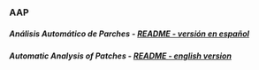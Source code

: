 ### AAP

##### Análisis Automático de Parches - [README - versión en español](README.es.md)

##### Automatic Analysis of Patches - [README - english version](README.en.md)



